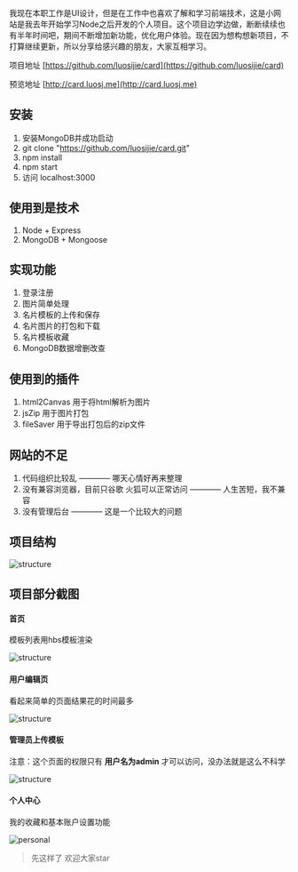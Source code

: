 
我现在本职工作是UI设计，但是在工作中也喜欢了解和学习前端技术，这是小网站是我去年开始学习Node之后开发的个人项目。这个项目边学边做，断断续续也有半年时间吧，期间不断增加新功能，优化用户体验。现在因为想构想新项目，不打算继续更新，所以分享给感兴趣的朋友，大家互相学习。

项目地址 [https://github.com/luosijie/card](https://github.com/luosijie/card)

预览地址 [http://card.luosj.me](http://card.luosj.me)

## 安装
1. 安装MongoDB并成功启动
2. git clone "https://github.com/luosijie/card.git"
3. npm install
4. npm start
5. 访问 localhost:3000

## 使用到是技术
1. Node + Express
2. MongoDB + Mongoose

## 实现功能
1. 登录注册
2. 图片简单处理
3. 名片模板的上传和保存
4. 名片图片的打包和下载
4. 名片模板收藏
5. MongoDB数据增删改查

## 使用到的插件
1. html2Canvas 用于将html解析为图片
2. jsZip 用于图片打包
3. fileSaver 用于导出打包后的zip文件

## 网站的不足
1. 代码组织比较乱 ———— 哪天心情好再来整理
2. 没有兼容浏览器，目前只谷歌 火狐可以正常访问 ———— 人生苦短，我不兼容
3. 没有管理后台 ———— 这是一个比较大的问题

## 项目结构

![structure](https://github.com/luosijie/Front-end-Blog/blob/master/img/structure.PNG?raw=true)

## 项目部分截图
#### 首页
模板列表用hbs模板渲染

![structure](https://github.com/luosijie/Front-end-Blog/blob/master/img/home.PNG?raw=true)

#### 用户编辑页
看起来简单的页面结果花的时间最多

![structure](https://github.com/luosijie/Front-end-Blog/blob/master/img/edit.PNG)

#### 管理员上传模板
注意：这个页面的权限只有 **用户名为admin** 才可以访问，没办法就是这么不科学

![structure](https://github.com/luosijie/Front-end-Blog/blob/master/img/upload.PNG?raw=true)

#### 个人中心
我的收藏和基本账户设置功能

![personal](https://github.com/luosijie/Front-end-Blog/blob/master/img/personal.PNG?raw=true)

> 先这样了 欢迎大家star




